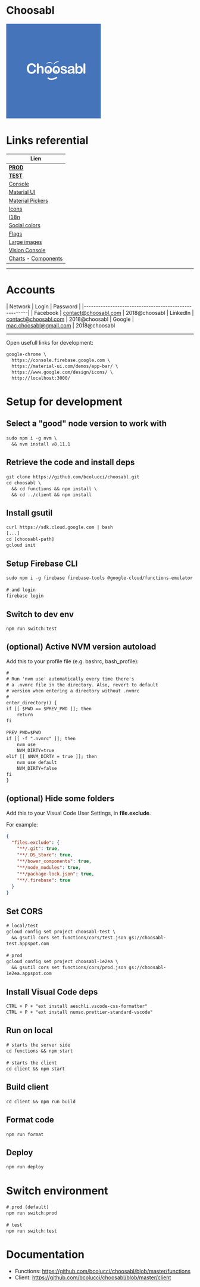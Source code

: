 
# Choosabl

![logo](https://github.com/bcolucci/choosabl/blob/master/client/public/logo254.png?raw=true)

# Links referential

| Lien                                                                                                  |
|-------------------------------------------------------------------------------------------------------|
| [**PROD**](https://choosabl-1e2ea.firebaseapp.com)
| [**TEST**](https://choosabl-test.firebaseapp.com) 
| [Console](https://console.firebase.google.com) 
| [Material UI](https://material-ui.com/demos/app-bar) 
| [Material Pickers](https://material-ui-pickers.firebaseapp.com) 
| [Icons](https://www.google.com/design/icons/) 
| [I18n](https://react.i18next.com/)     
| [Social colors](https://www.materialui.co/socialcolors)
| [Flags](https://github.com/wiredmax/react-flags)
| [Large images](https://commons.wikimedia.org/w/index.php?title=Category:Large_images#mw-category-media)
| [Vision Console](https://beta-dot-custom-vision.appspot.com)
| [Charts](http://www.chartjs.org/docs/latest/) - [Components](https://github.com/reactjs/react-chartjs)

---

# Accounts

| Network   | Login                   | Password       |
|------------------------------------------------------|
| Facebook  | contact@choosabl.com    | 2018@choosabl
| LinkedIn  | contact@choosabl.com    | 2018@choosabl
| Google    | mac.choosabl@gmail.com  | 2018@choosabl

---

Open usefull links for development:

    google-chrome \
      https://console.firebase.google.com \
      https://material-ui.com/demos/app-bar/ \
      https://www.google.com/design/icons/ \
      http://localhost:3000/


# Setup for development

## Select a "good" node version to work with

    sudo npm i -g nvm \
      && nvm install v8.11.1

## Retrieve the code and install deps

    git clone https://github.com/bcolucci/choosabl.git
    cd choosabl \
      && cd functions && npm install \
      && cd ../client && npm install

## Install gsutil

    curl https://sdk.cloud.google.com | bash
    [...]
    cd [choosabl-path]
    gcloud init

## Setup Firebase CLI

    sudo npm i -g firebase firebase-tools @google-cloud/functions-emulator

    # and login
    firebase login

## Switch to dev env

    npm run switch:test

## (optional) Active NVM version autoload

Add this to your profile file (e.g. bashrc, bash_profile):

    #
    # Run 'nvm use' automatically every time there's
    # a .nvmrc file in the directory. Also, revert to default
    # version when entering a directory without .nvmrc
    #
    enter_directory() {
    if [[ $PWD == $PREV_PWD ]]; then
        return
    fi

    PREV_PWD=$PWD
    if [[ -f ".nvmrc" ]]; then
        nvm use
        NVM_DIRTY=true
    elif [[ $NVM_DIRTY = true ]]; then
        nvm use default
        NVM_DIRTY=false
    fi
    }

## (optional) Hide some folders

Add this to your Visual Code User Settings, in **file.exclude**.

For example:

```json
{
  "files.exclude": {
    "**/.git": true,
    "**/.DS_Store": true,
    "**/bower_components": true,
    "**/node_modules": true,
    "**/package-lock.json": true,
    "**/.firebase": true
  }
}
```

## Set CORS

    # local/test
    gcloud config set project choosabl-test \
      && gsutil cors set functions/cors/test.json gs://choosabl-test.appspot.com

    # prod
    gcloud config set project choosabl-1e2ea \
      && gsutil cors set functions/cors/prod.json gs://choosabl-1e2ea.appspot.com    

## Install Visual Code deps

    CTRL + P + "ext install aeschli.vscode-css-formatter"
    CTRL + P + "ext install numso.prettier-standard-vscode"

## Run on local

    # starts the server side
    cd functions && npm start

    # starts the client
    cd client && npm start

## Build client

    cd client && npm run build

## Format code

    npm run format

## Deploy

    npm run deploy

# Switch environment

    # prod (default)
    npm run switch:prod

    # test
    npm run switch:test

# Documentation

* Functions: https://github.com/bcolucci/choosabl/blob/master/functions
* Client: https://github.com/bcolucci/choosabl/blob/master/client

